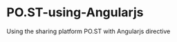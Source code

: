 PO.ST-using-Angularjs
=====================

Using the sharing platform  PO.ST with Angularjs directive
